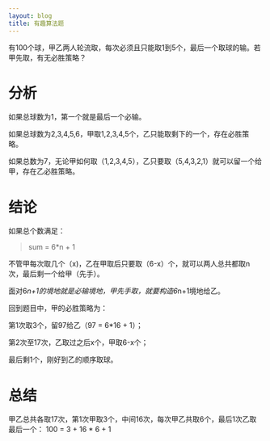 ```yaml
---
layout: blog
title: 有趣算法题
---
```


有100个球，甲乙两人轮流取，每次必须且只能取1到5个，最后一个取球的输。若甲先取，有无必胜策略？
# 分析
如果总球数为1，第一个就是最后一个必输。

如果总球数为2,3,4,5,6，甲取1,2,3,4,5个，乙只能取剩下的一个，存在必胜策略。

如果总数为7，无论甲如何取（1,2,3,4,5），乙只要取（5,4,3,2,1）就可以留一个给甲，存在乙必胜策略。



# 结论

如果总个数满足：

> sum = 6*n + 1

不管甲每次取几个（x)，乙在甲取后只要取（6-x）个，就可以两人总共都取n次，最后剩一个给甲（先手）。

面对6*n+1的境地就是必输境地，甲先手取，就要构造6*n+1境地给乙。

回到题目中，甲的必胜策略为：

第1次取3个，留97给乙（97 = 6*16 + 1）；

第2次至17次，乙取过之后x个，甲取6-x个；

最后剩1个，刚好到乙的顺序取球。

# 总结

甲乙总共各取17次，第1次甲取3个，中间16次，每次甲乙共取6个，最后1次乙取最后一个：
100 = 3 + 16 * 6 + 1
